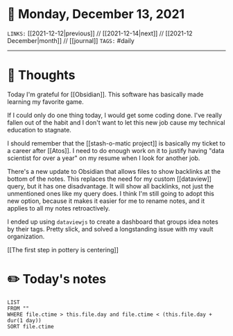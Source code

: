 # 📅 Monday, December 13, 2021
`LINKS:` [[2021-12-12|previous]] // [[2021-12-14|next]] // [[2021-12 December|month]] // [[journal]] 
`TAGS:` #daily

---
# 💭 Thoughts
Today I'm grateful for [[Obsidian]]. This software has basically made learning my favorite game. 

If I could only do one thing today, I would get some coding done. I've really fallen out of the habit and I don't want to let this new job cause my technical education to stagnate. 

I should remember that the [[stash-o-matic project]] is basically my ticket to a career after [[Atos]]. I need to do enough work on it to justify having "data scientist for over a year" on my resume when I look for another job. 

There's a new update to Obsidian that allows files to show backlinks at the bottom of the notes. This replaces the need for my custom [[dataview]] query, but it has one disadvantage. It will show all backlinks, not just the unmentioned ones like my query does. I think I'm still going to adopt this new option, because it makes it easier for me to rename notes, and it applies to all my notes retroactively. 

I ended up using `dataviewjs` to create a dashboard that groups idea notes by their tags. Pretty slick, and solved a longstanding issue with my vault organization. 

[[The first step in pottery is centering]]

# ✏️ Today's notes
```dataview
LIST 
FROM ""
WHERE file.ctime > this.file.day and file.ctime < (this.file.day + dur(1 day))
SORT file.ctime
```
